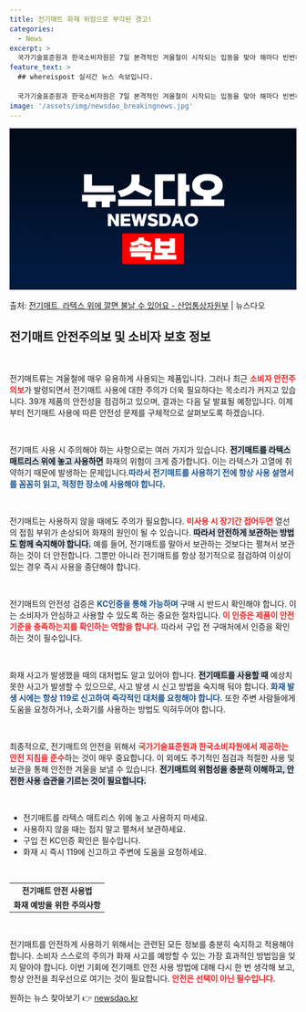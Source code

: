 ```yaml
---
title: 전기매트 화재 위험으로 부각된 경고!
categories:
  - News
excerpt: >
  국가기술표준원과 한국소비자원은 7일 본격적인 겨울철이 시작되는 입동을 맞아 해마다 빈번하게 화재사고가 발생하…
feature_text: >
  ## whereispost 실시간 뉴스 속보입니다.

  국가기술표준원과 한국소비자원은 7일 본격적인 겨울철이 시작되는 입동을 맞아 해마다 빈번하게 화재사고가 발생하…
image: '/assets/img/newsdao_breakingnews.jpg'
---
```


![뉴스다오 속보](/assets/img/newsdao_breakingnews.jpg)

<p>출처: <a href="https://newsdao.kr/2435" rel="dofollow">전기매트, 라텍스 위에 깔면 불날 수 있어요 - 산업통상자원부</a> | 뉴스다오</p>

<h2 data-ke-size="size26">전기매트 안전주의보 및 소비자 보호 정보</h2>

<p data-ke-size="size16">&nbsp;</p>

전기매트류는 겨울철에 매우 유용하게 사용되는 제품입니다. 그러나 최근 <b><span style="color: #ee2323;">소비자 안전주의보</span></b>가 발령되면서 전기매트 사용에 대한 주의가 더욱 필요하다는 목소리가 커지고 있습니다. 39개 제품의 안전성을 점검하고 있으며, 결과는 다음 달 발표될 예정입니다. 이제부터 전기매트 사용에 따른 안전성 문제를 구체적으로 살펴보도록 하겠습니다.

<p data-ke-size="size16">&nbsp;</p>

전기매트 사용 시 주의해야 하는 사항으로는 여러 가지가 있습니다. <b><span style="background-color: #21538527;">전기매트를 라텍스 매트리스 위에 놓고 사용하면</span></b> 화재의 위험이 크게 증가합니다. 이는 라텍스가 고열에 취약하기 때문에 발생하는 문제입니다.<b><span style="color: #1a5490;">따라서 전기매트를 사용하기 전에 항상 사용 설명서를 꼼꼼히 읽고, 적정한 장소에 사용해야 합니다.</span></b>

<p data-ke-size="size16">&nbsp;</p>

전기매트는 사용하지 않을 때에도 주의가 필요합니다. <b><span style="color: #ee2323;">미사용 시 장기간 접어두면</span></b> 열선의 접힘 부위가 손상되어 화재의 원인이 될 수 있습니다. <b><span style="background-color: #21538527;">따라서 안전하게 보관하는 방법도 함께 숙지해야 합니다.</span></b> 예를 들어, 전기매트를 말아서 보관하는 것보다는 펼쳐서 보관하는 것이 더 안전합니다. 그뿐만 아니라 전기매트를 항상 정기적으로 점검하여 이상이 있는 경우 즉시 사용을 중단해야 합니다.

<p data-ke-size="size16">&nbsp;</p>

전기매트의 안전성 검증은 <b><span style="color: #1a5490;">KC인증을 통해 가능하며</span></b> 구매 시 반드시 확인해야 합니다. 이는 소비자가 안심하고 사용할 수 있도록 하는 중요한 절차입니다. <b><span style="color: #ee2323;">이 인증은 제품이 안전 기준을 충족하는지를 확인하는 역할을 합니다.</span></b> 따라서 구입 전 구매처에서 인증을 확인하는 것이 필수입니다.

<p data-ke-size="size16">&nbsp;</p>

화재 사고가 발생했을 때의 대처법도 알고 있어야 합니다. <b><span style="background-color: #21538527;">전기매트를 사용할 때</span></b> 예상치 못한 사고가 발생할 수 있으므로, 사고 발생 시 신고 방법을 숙지해 둬야 합니다. <b><span style="color: #1a5490;">화재 발생 시에는 항상 119로 신고하여 즉각적인 대처를 요청해야 합니다.</span></b> 또한 주변 사람들에게 도움을 요청하거나, 소화기를 사용하는 방법도 익혀두어야 합니다.

<p data-ke-size="size16">&nbsp;</p>

최종적으로, 전기매트의 안전을 위해서 <b><span style="color: #ee2323;">국가기술표준원과 한국소비자원에서 제공하는 안전 지침을 준수</span></b>하는 것이 매우 중요합니다. 이 외에도 주기적인 점검과 적절한 사용 및 보관을 통해 안전한 겨울을 보낼 수 있습니다. <b><span style="background-color: #21538527;">전기매트의 위험성을 충분히 이해하고, 안전한 사용 습관을 기르는 것이 필요합니다.</span></b>

<p data-ke-size="size16">&nbsp;</p>

<ul>
    <li>전기매트를 라텍스 매트리스 위에 놓고 사용하지 마세요.</li>
    <li>사용하지 않을 때는 접지 말고 펼쳐서 보관하세요.</li>
    <li>구입 전 KC인증 확인은 필수입니다.</li>
    <li>화재 시 즉시 119에 신고하고 주변에 도움을 요청하세요.</li>
</ul>

<p data-ke-size="size16">&nbsp;</p>

<table style="width: 100%;">
    <tr>
        <td style="text-align: center; height: 17px;"><b>전기매트 안전 사용법</b></td>
    </tr>
    <tr>
        <td style="text-align: center; height: 17px;"><b>화재 예방을 위한 주의사항</b></td>
    </tr>
</table>

<p data-ke-size="size16">&nbsp;</p>

전기매트를 안전하게 사용하기 위해서는 관련된 모든 정보를 충분히 숙지하고 적용해야 합니다. 소비자 스스로의 주의가 화재 사고를 예방할 수 있는 가장 효과적인 방법임을 잊지 말아야 합니다. 이번 기회에 전기매트 안전 사용 방법에 대해 다시 한 번 생각해 보고, 항상 안전을 최우선으로 여기는 것이 필요합니다. <b><span style="color: #ee2323;">안전은 선택이 아닌 필수입니다.</span></b> 

원하는 뉴스 찾아보기 👉 <a href="https://newsdao.kr" rel="dofollow">newsdao.kr</a>


